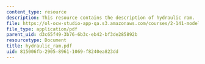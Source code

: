 ```yaml
---
content_type: resource
description: This resource contains the description of hydraulic ram.
file: https://ol-ocw-studio-app-qa.s3.amazonaws.com/courses/2-141-modeling-and-simulation-of-dynamic-systems-fall-2006/815006fb290589611069f8240ea823dd_hydraulic_ram.pdf
file_type: application/pdf
parent_uid: d3c65f49-3b76-6b3c-eb42-bf3de285892b
resourcetype: Document
title: hydraulic_ram.pdf
uid: 815006fb-2905-8961-1069-f8240ea823dd
---
```

